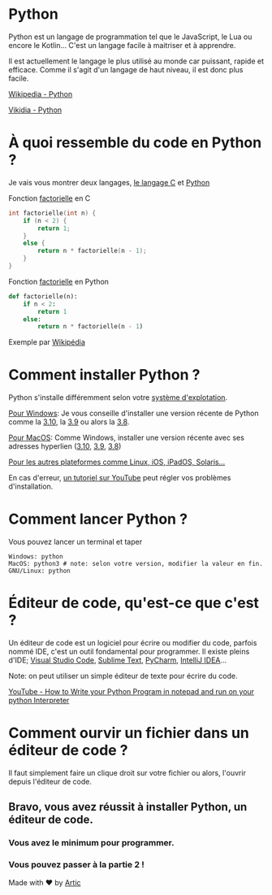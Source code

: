 # Python

Python est un langage de programmation tel que le JavaScript, le Lua ou encore le Kotlin...
C'est un langage facile à maitriser et à apprendre.

Il est actuellement le langage le plus utilisé au monde car puissant, rapide et efficace. Comme il s'agit d'un langage de haut niveau, il est donc plus facile.

[Wikipedia - Python](https://fr.wikipedia.org/wiki/Python_(langage))

[Vikidia - Python](https://fr.vikidia.org/wiki/Python_(langage_de_programmation))

# À quoi ressemble du code en Python ?

Je vais vous montrer deux langages, [le langage C](https://fr.wikipedia.org/wiki/C_(langage)) et [Python](https://fr.wikipedia.org/wiki/Python_(langage))

Fonction [factorielle](https://fr.wikipedia.org/wiki/Factorielle) en C

```c
int factorielle(int n) {
    if (n < 2) {
        return 1;
    }
    else {
        return n * factorielle(n - 1);
    }
}
```
Fonction [factorielle](https://fr.wikipedia.org/wiki/Factorielle) en Python
```python
def factorielle(n):
    if n < 2:
        return 1
    else:
        return n * factorielle(n - 1)
```

Exemple par [Wikipédia](https://fr.wikipedia.org/wiki/Python_(langage))


# Comment installer Python ?

Python s'installe différemment selon votre [système d'explotation](https://fr.wikipedia.org/wiki/Syst%C3%A8me_d%27exploitation).

[Pour Windows](https://www.python.org/downloads/windows/):
Je vous conseille d'installer une version récente de Python comme la [3.10](https://www.python.org/downloads/release/python-3100/), la [3.9](https://www.python.org/downloads/release/python-390/) ou alors la [3.8](https://www.python.org/downloads/release/python-380/).

[Pour MacOS](https://www.python.org/downloads/macos/):
Comme Windows, installer une version récente avec ses adresses hyperlien ([3.10](https://www.python.org/ftp/python/3.10.0/python-3.10.0post2-macos11.pkg), [3.9](https://www.python.org/ftp/python/3.9.0/python-3.9.0-macosx10.9.pkg), [3.8](https://www.python.org/ftp/python/3.8.0/python-3.8.0-macosx10.9.pkg))

[Pour les autres plateformes comme Linux, iOS, iPadOS, Solaris...](https://www.python.org/download/other/)

En cas d'erreur, [un tutoriel sur YouTube](https://youtu.be/3nrCgMTDTdY) peut régler vos problèmes d'installation.

# Comment lancer Python ?

Vous pouvez lancer un terminal et taper 
```
Windows: python
MacOS: python3 # note: selon votre version, modifier la valeur en fin.
GNU/Linux: python
```

# Éditeur de code, qu'est-ce que c'est ?

Un éditeur de code est un logiciel pour écrire ou modifier du code, parfois nommé IDE, c'est un outil fondamental pour programmer.
Il existe pleins d'IDE; [Visual Studio Code](https://code.visualstudio.com/), [Sublime Text](https://www.sublimetext.com/), [PyCharm](https://www.jetbrains.com/fr-fr/pycharm/), [IntelliJ IDEA](https://www.jetbrains.com/fr-fr/idea/)...

Note: on peut utiliser un simple éditeur de texte pour écrire du code.

[YouTube - How to Write your Python Program in notepad and run on your python Interpreter](https://youtu.be/Gyd09SoyoPs)

# Comment ourvir un fichier dans un éditeur de code ?

Il faut simplement faire un clique droit sur votre fichier ou alors, l'ouvrir depuis l'éditeur de code.


## Bravo, vous avez réussit à installer Python, un éditeur de code.
### Vous avez le minimum pour programmer.
### Vous pouvez passer à la partie 2 !

Made with ❤️ by [Artic](https://discord.com/users/855783629047988274)
